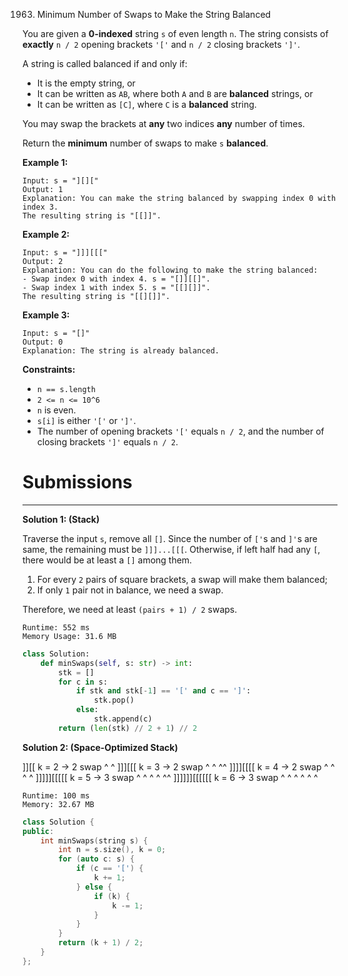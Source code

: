 1963. Minimum Number of Swaps to Make the String Balanced

You are given a **0-indexed** string `s` of even length `n`. The string consists of **exactly** `n / 2` opening brackets `'['` and `n / 2` closing brackets `']'`.

A string is called balanced if and only if:

* It is the empty string, or
* It can be written as `AB`, where both `A` and `B` are **balanced** strings, or
* It can be written as `[C]`, where `C` is a **balanced** string.

You may swap the brackets at **any** two indices **any** number of times.

Return the **minimum** number of swaps to make `s` **balanced**.

 

**Example 1:**
```
Input: s = "][]["
Output: 1
Explanation: You can make the string balanced by swapping index 0 with index 3.
The resulting string is "[[]]".
```

**Example 2:**
```
Input: s = "]]][[["
Output: 2
Explanation: You can do the following to make the string balanced:
- Swap index 0 with index 4. s = "[]][[]".
- Swap index 1 with index 5. s = "[[][]]".
The resulting string is "[[][]]".
```

**Example 3:**
```
Input: s = "[]"
Output: 0
Explanation: The string is already balanced.
```

**Constraints:**

* `n == s.length`
* `2 <= n <= 10^6`
* `n` is even.
* `s[i]` is either `'['` or `']'`.
* The number of opening brackets `'['` equals `n / 2`, and the number of closing brackets `']'` equals `n / 2`.

# Submissions
---
**Solution 1: (Stack)**

Traverse the input `s`, remove all `[]`. Since the number of `['`s and `]'`s are same, the remaining must be `]]]...[[[`. Otherwise, if left half had any `[`, there would be at least a `[]` among them.

1. For every `2` pairs of square brackets, a swap will make them balanced;
1. If only `1` pair not in balance, we need a swap.

Therefore, we need at least `(pairs + 1) / 2` swaps.

```
Runtime: 552 ms
Memory Usage: 31.6 MB
```
```python
class Solution:
    def minSwaps(self, s: str) -> int:
        stk = []
        for c in s:
            if stk and stk[-1] == '[' and c == ']':
                stk.pop()
            else:
                stk.append(c)
        return (len(stk) // 2 + 1) // 2
```

**Solution 2: (Space-Optimized Stack)**

]][[             k = 2 -> 2 swap
^  ^
]]][[[           k = 3 -> 2 swap
^ ^ ^^
]]]][[[[         k = 4 -> 2 swap
^ ^  ^ ^
]]]]][[[[[       k = 5 -> 3 swap
^ ^ ^ ^ ^^
]]]]]][[[[[[     k = 6 -> 3 swap
^ ^ ^  ^ ^ ^
```
Runtime: 100 ms
Memory: 32.67 MB
```
```c++
class Solution {
public:
    int minSwaps(string s) {
        int n = s.size(), k = 0;
        for (auto c: s) {
            if (c == '[') {
                k += 1;
            } else {
                if (k) {
                    k -= 1;
                }
            }
        }
        return (k + 1) / 2;
    }
};
```
